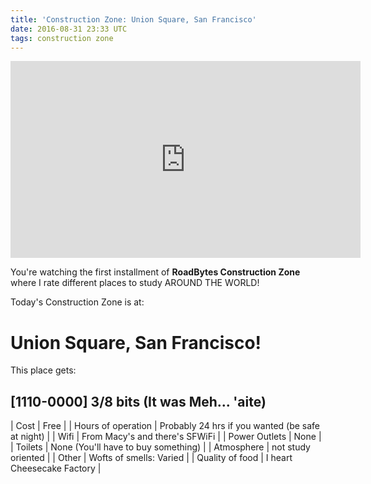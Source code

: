 ```yaml
---
title: 'Construction Zone: Union Square, San Francisco'
date: 2016-08-31 23:33 UTC
tags: construction zone
---
```


<iframe width="560" height="315" src="https://www.youtube.com/embed/zFGVtx6N9Jw" frameborder="0" allowfullscreen></iframe>

You're watching the first installment of
**RoadBytes Construction Zone**
where I rate different places to study AROUND THE WORLD!

Today's Construction Zone is at:

# Union Square, San Francisco!

This place gets:

## [1110-0000] 3/8 bits (It was Meh... 'aite)

| Cost | Free |
| Hours of operation | Probably 24 hrs if you wanted (be safe at night) |
| Wifi | From Macy's and there's SFWiFi |
| Power Outlets | None |
| Toilets | None (You'll have to buy something) |
| Atmosphere | not study oriented |
| Other | Wofts of smells: Varied |
| Quality of food | I heart Cheesecake Factory |
